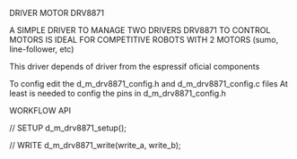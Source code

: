 DRIVER MOTOR DRV8871

A SIMPLE DRIVER TO MANAGE TWO DRIVERS DRV8871 TO CONTROL MOTORS 
IS IDEAL FOR COMPETITIVE ROBOTS WITH 2 MOTORS (sumo, line-follower, etc)

This driver depends of driver from the espressif oficial components

To config edit the d_m_drv8871_config.h and d_m_drv8871_config.c files
At least is needed to config the pins in d_m_drv8871_config.h

WORKFLOW API

// SETUP
d_m_drv8871_setup();

// WRITE
d_m_drv8871_write(write_a, write_b);